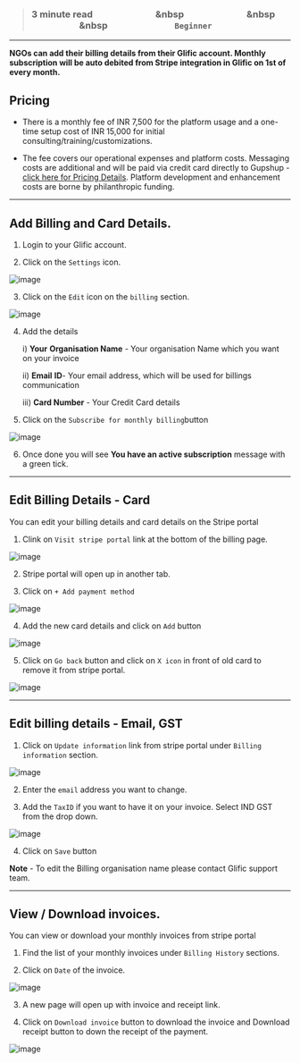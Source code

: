 > ### **3 minute read &nbsp; &nbsp; &nbsp; &nbsp; &nbsp; &nbsp; &nbsp; &nbsp; &nbsp; &nbsp; &nbsp; &nbsp; &nbsp; &nbsp; &nbsp &nbsp; &nbsp; &nbsp; &nbsp; &nbsp; &nbsp; &nbsp; &nbsp; &nbsp; &nbsp; &nbsp; &nbsp; &nbsp; &nbsp; &nbsp &nbsp; &nbsp; &nbsp; &nbsp; &nbsp; &nbsp; &nbsp; &nbsp; &nbsp; &nbsp; &nbsp; &nbsp; &nbsp; &nbsp; &nbsp &nbsp; &nbsp; &nbsp; &nbsp; &nbsp; &nbsp; &nbsp; &nbsp; &nbsp; &nbsp; &nbsp; &nbsp; &nbsp; &nbsp; &nbsp; `Beginner`**
___

**NGOs can add their billing details from their Glific account. Monthly subscription will be auto debited from Stripe integration in Glific on 1st of every month.**

## Pricing

- There is a monthly fee of INR 7,500 for the platform usage and a one-time setup cost of INR 15,000 for initial consulting/training/customizations. <br />

- The fee covers our operational expenses and platform costs. Messaging costs are additional and will be paid via credit card directly to Gupshup - [click here for Pricing Details](https://tides.coloredcow.com/pricing). Platform development and enhancement costs are borne by philanthropic funding.
___

## Add Billing and Card Details.

1. Login to your Glific account.

2. Click on the `Settings` icon.

![image](https://user-images.githubusercontent.com/32592458/212647849-425c83cf-7909-42a2-a11b-ea921ab46d6d.png)



3. Click on the `Edit` icon on the `billing` section.

![image](https://user-images.githubusercontent.com/32592458/212647873-bb9c9d35-096f-4b8d-9b4c-458dd9a29dd1.png)



4. Add the details

    i) **Your**  **Organisation Name** - Your organisation Name which you want on your invoice

    ii) **Email**  **ID**- Your email address, which will be used for  billings communication

    iii) **Card Number** - Your Credit Card details

5. Click on the `Subscribe for monthly billing`button

![image](https://user-images.githubusercontent.com/32592458/212647896-aeb44854-de75-474b-97ed-71beb8a15215.png)

6. Once done you will see **You have an active subscription** message with a green tick.
___

## Edit Billing Details - Card

You can edit your billing details and card details on the Stripe portal

1. Clink on `Visit stripe portal` link at the bottom of the billing page.

![image](https://user-images.githubusercontent.com/32592458/212647930-923b8865-f81e-4ab2-9145-ed74bf2b3223.png)



2. Stripe portal will open up in another tab.

3.  Click on `+ Add payment method`

![image](https://user-images.githubusercontent.com/32592458/212647947-706990b9-e66f-47b1-ba34-6efa6f18c84f.png)

4.  Add the new card details and click on `Add` button

![image](https://user-images.githubusercontent.com/32592458/212647974-94326bbf-0e2f-4427-9e47-c2a307cedf6c.png)

5. Click on `Go back` button  and click on `X icon` in front of old card to remove it from stripe portal.

![image](https://user-images.githubusercontent.com/32592458/212648001-739688f9-b48d-405e-921c-128d5ae39618.png)
___
## Edit billing details - Email, GST

1. Click on `Update information` link from stripe portal under `Billing information` section.

![image](https://user-images.githubusercontent.com/32592458/212648037-cabeff02-cfe1-4587-b6de-39d072ee9d5a.png)

2.  Enter the `email` address you want to change.

3. Add the `TaxID` if you want to have it on your invoice. Select IND GST from the drop down.

![image](https://user-images.githubusercontent.com/32592458/212648073-85f7b3d2-cd31-4f1e-9073-84936641ab1c.png)

4.  Click on `Save` button

**Note** - To edit the Billing organisation name please contact Glific support team.
___
## View / Download invoices.

You can view or download your monthly invoices from stripe portal

1. Find the list of your monthly invoices under `Billing History` sections.

2. Click on `Date` of the invoice.

![image](https://user-images.githubusercontent.com/32592458/212648109-397f7a3a-8f60-4fab-ae87-9a631ec81442.png)

3. A new page will open up with invoice and receipt link.

4. Click on `Download invoice` button to download the invoice and Download receipt button to down the receipt of the payment.

![image](https://user-images.githubusercontent.com/32592458/212648176-d359bfac-bfed-4cdd-9d9d-bb961662e8ac.png)
